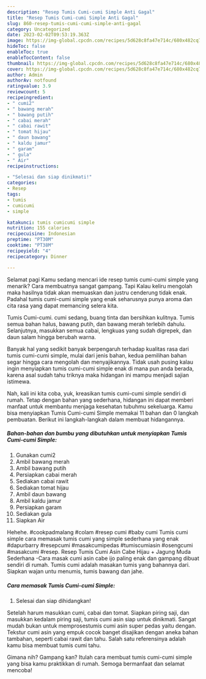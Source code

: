 ```yaml
---
description: "Resep Tumis Cumi-cumi Simple Anti Gagal"
title: "Resep Tumis Cumi-cumi Simple Anti Gagal"
slug: 860-resep-tumis-cumi-cumi-simple-anti-gagal
category: Uncategorized
date: 2023-02-02T09:53:19.363Z
image: https://img-global.cpcdn.com/recipes/5d628c8fa47e714c/680x482cq70/tumis-cumi-cumi-simple-foto-resep-utama.jpg
hideToc: false
enableToc: true
enableTocContent: false
thumbnail: https://img-global.cpcdn.com/recipes/5d628c8fa47e714c/680x482cq70/tumis-cumi-cumi-simple-foto-resep-utama.jpg
cover: https://img-global.cpcdn.com/recipes/5d628c8fa47e714c/680x482cq70/tumis-cumi-cumi-simple-foto-resep-utama.jpg
author: Admin
authorAv: notfound
ratingvalue: 3.9
reviewcount: 5
recipeingredient:
- " cumi2"
- " bawang merah"
- " bawang putih"
- " cabai merah"
- " cabai rawit"
- " tomat hijau"
- " daun bawang"
- " kaldu jamur"
- " garam"
- " gula"
- " Air"
recipeinstructions:

- "Selesai dan siap dinikmati!"
categories:
- Resep
tags:
- tumis
- cumicumi
- simple

katakunci: tumis cumicumi simple 
nutrition: 155 calories
recipecuisine: Indonesian
preptime: "PT30M"
cooktime: "PT38M"
recipeyield: "4"
recipecategory: Dinner

---
```



Selamat pagi Kamu sedang mencari ide resep tumis cumi-cumi simple yang menarik? Cara membuatnya sangat gampang. Tapi Kalau keliru mengolah maka hasilnya tidak akan memuaskan dan justru cenderung tidak enak. Padahal tumis cumi-cumi simple yang enak seharusnya punya aroma dan cita rasa yang dapat memancing selera kita.


Tumis Cumi-cumi. cumi sedang, buang tinta dan bersihkan kulitnya. Tumis semua bahan halus, bawang putih, dan bawang merah terlebih dahulu. Selanjutnya, masukkan semua cabai, lengkuas yang sudah digrepek, dan daun salam hingga berubah warna.

Banyak hal yang sedikit banyak berpengaruh terhadap kualitas rasa dari tumis cumi-cumi simple, mulai dari jenis bahan, kedua pemilihan bahan segar hingga cara mengolah dan menyajikannya. Tidak usah pusing kalau ingin menyiapkan tumis cumi-cumi simple enak di mana pun anda berada, karena asal sudah tahu triknya maka hidangan ini mampu menjadi sajian istimewa.


Nah, kali ini kita coba, yuk, kreasikan tumis cumi-cumi simple sendiri di rumah. Tetap dengan bahan yang sederhana, hidangan ini dapat memberi manfaat untuk membantu menjaga kesehatan tubuhmu sekeluarga. Kamu bisa menyiapkan Tumis Cumi-cumi Simple memakai 11 bahan dan 0 langkah pembuatan. Berikut ini langkah-langkah dalam membuat hidangannya.

<!--inarticleads1-->

##### Bahan-bahan dan bumbu yang dibutuhkan untuk menyiapkan Tumis Cumi-cumi Simple:

1. Gunakan  cumi2
1. Ambil  bawang merah
1. Ambil  bawang putih
1. Persiapkan  cabai merah
1. Sediakan  cabai rawit
1. Sediakan  tomat hijau
1. Ambil  daun bawang
1. Ambil  kaldu jamur
1. Persiapkan  garam
1. Sediakan  gula
1. Siapkan  Air


Hehehe. #cookpadmalang #colam #resep cumi #baby cumi Tumis cumi simple cara memasak tumis cumi yang simple sederhana yang enak #dapurbarry #resepcumi #masakcumipedas #tumiscumiasin #osengcumi #masakcumi #resep. Resep Tumis Cumi Asin Cabe Hijau + Jagung Muda Sederhana -Cara masak cumi asin cabe ijo paling enak dan gampang dibuat sendiri di rumah. Tumis cumi adalah masakan tumis yang bahannya dari. Siapkan wajan untu menumis, tumis bawang dan jahe. 

<!--inarticleads2-->

##### Cara memasak Tumis Cumi-cumi Simple:


1. Selesai dan siap dihidangkan!

Setelah harum masukkan cumi, cabai dan tomat. Siapkan piring saji, dan masukkan kedalam piring saji, tumis cumi asin siap untuk dinikmati. Sangat mudah bukan untuk memprosestumis cumi asin super pedas yaitu dengan. Tekstur cumi asin yang empuk cocok banget disajikan dengan aneka bahan tambahan, seperti cabai rawit dan tahu. Salah satu referensinya adalah kamu bisa membuat tumis cumi tahu. 

Gimana nih? Gampang kan? Itulah cara membuat tumis cumi-cumi simple yang bisa kamu praktikkan di rumah. Semoga bermanfaat dan selamat mencoba!
